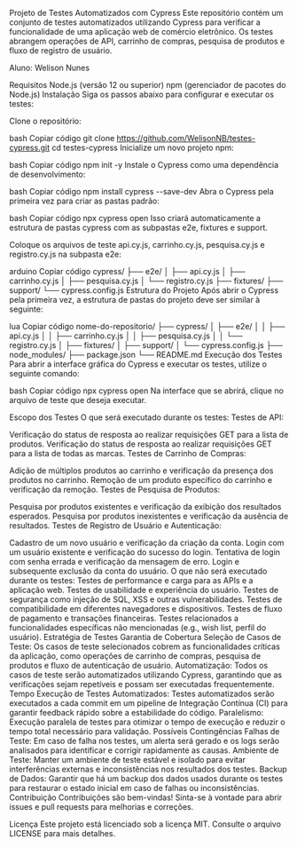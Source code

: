 Projeto de Testes Automatizados com Cypress
Este repositório contém um conjunto de testes automatizados utilizando Cypress para verificar a funcionalidade de uma aplicação web de comércio eletrônico. Os testes abrangem operações de API, carrinho de compras, pesquisa de produtos e fluxo de registro de usuário.

Aluno: Welison Nunes

Requisitos
Node.js (versão 12 ou superior)
npm (gerenciador de pacotes do Node.js)
Instalação
Siga os passos abaixo para configurar e executar os testes:

Clone o repositório:

bash
Copiar código
git clone https://github.com/WelisonNB/testes-cypress.git
cd testes-cypress
Inicialize um novo projeto npm:

bash
Copiar código
npm init -y
Instale o Cypress como uma dependência de desenvolvimento:

bash
Copiar código
npm install cypress --save-dev
Abra o Cypress pela primeira vez para criar as pastas padrão:

bash
Copiar código
npx cypress open
Isso criará automaticamente a estrutura de pastas cypress com as subpastas e2e, fixtures e support.

Coloque os arquivos de teste api.cy.js, carrinho.cy.js, pesquisa.cy.js e registro.cy.js na subpasta e2e:

arduino
Copiar código
cypress/
├── e2e/
│   ├── api.cy.js
│   ├── carrinho.cy.js
│   ├── pesquisa.cy.js
│   └── registro.cy.js
├── fixtures/
├── support/
└── cypress.config.js
Estrutura do Projeto
Após abrir o Cypress pela primeira vez, a estrutura de pastas do projeto deve ser similar à seguinte:

lua
Copiar código
nome-do-repositorio/
├── cypress/
│   ├── e2e/
│   │   ├── api.cy.js
│   │   ├── carrinho.cy.js
│   │   ├── pesquisa.cy.js
│   │   └── registro.cy.js
│   ├── fixtures/
│   ├── support/
│   └── cypress.config.js
├── node_modules/
├── package.json
└── README.md
Execução dos Testes
Para abrir a interface gráfica do Cypress e executar os testes, utilize o seguinte comando:

bash
Copiar código
npx cypress open
Na interface que se abrirá, clique no arquivo de teste que deseja executar.

Escopo dos Testes
O que será executado durante os testes:
Testes de API:

Verificação do status de resposta ao realizar requisições GET para a lista de produtos.
Verificação do status de resposta ao realizar requisições GET para a lista de todas as marcas.
Testes de Carrinho de Compras:

Adição de múltiplos produtos ao carrinho e verificação da presença dos produtos no carrinho.
Remoção de um produto específico do carrinho e verificação da remoção.
Testes de Pesquisa de Produtos:

Pesquisa por produtos existentes e verificação da exibição dos resultados esperados.
Pesquisa por produtos inexistentes e verificação da ausência de resultados.
Testes de Registro de Usuário e Autenticação:

Cadastro de um novo usuário e verificação da criação da conta.
Login com um usuário existente e verificação do sucesso do login.
Tentativa de login com senha errada e verificação da mensagem de erro.
Login e subsequente exclusão da conta do usuário.
O que não será executado durante os testes:
Testes de performance e carga para as APIs e a aplicação web.
Testes de usabilidade e experiência do usuário.
Testes de segurança como injeção de SQL, XSS e outras vulnerabilidades.
Testes de compatibilidade em diferentes navegadores e dispositivos.
Testes de fluxo de pagamento e transações financeiras.
Testes relacionados a funcionalidades específicas não mencionadas (e.g., wish list, perfil do usuário).
Estratégia de Testes
Garantia de Cobertura
Seleção de Casos de Teste: Os casos de teste selecionados cobrem as funcionalidades críticas da aplicação, como operações de carrinho de compras, pesquisa de produtos e fluxo de autenticação de usuário.
Automatização: Todos os casos de teste serão automatizados utilizando Cypress, garantindo que as verificações sejam repetíveis e possam ser executadas frequentemente.
Tempo
Execução de Testes Automatizados: Testes automatizados serão executados a cada commit em um pipeline de Integração Contínua (CI) para garantir feedback rápido sobre a estabilidade do código.
Paralelismo: Execução paralela de testes para otimizar o tempo de execução e reduzir o tempo total necessário para validação.
Possíveis Contingências
Falhas de Teste: Em caso de falha nos testes, um alerta será gerado e os logs serão analisados para identificar e corrigir rapidamente as causas.
Ambiente de Teste: Manter um ambiente de teste estável e isolado para evitar interferências externas e inconsistências nos resultados dos testes.
Backup de Dados: Garantir que há um backup dos dados usados durante os testes para restaurar o estado inicial em caso de falhas ou inconsistências.
Contribuição
Contribuições são bem-vindas! Sinta-se à vontade para abrir issues e pull requests para melhorias e correções.

Licença
Este projeto está licenciado sob a licença MIT. Consulte o arquivo LICENSE para mais detalhes.